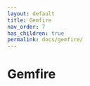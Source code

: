 ```yaml
---
layout: default
title: Gemfire
nav_order: 7
has_children: true
permalink: docs/gemfire/
---
```


# Gemfire
